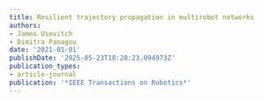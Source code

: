 ```yaml
---
title: Resilient trajectory propagation in multirobot networks
authors:
- James Usevitch
- Dimitra Panagou
date: '2021-01-01'
publishDate: '2025-05-23T18:28:23.094973Z'
publication_types:
- article-journal
publication: '*IEEE Transactions on Robotics*'
---
```


